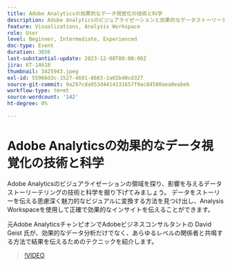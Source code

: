 ```yaml
---
title: Adobe Analyticsの効果的なデータ視覚化の技術と科学
description: Adobe Analyticsのビジュアライゼーションと効果的なデータストーリーテリングを調べます。 データをストーリーを伝える思慮深く魅力的なビジュアルに変換する方法を見つけ出し、Analysis Workspaceを使用して正確で効果的なインサイトを伝えることができます。
feature: Visualizations, Analysis Workspace
role: User
level: Beginner, Intermediate, Experienced
doc-type: Event
duration: 3656
last-substantial-update: 2023-12-08T00:00:00Z
jira: KT-14618
thumbnail: 3425943.jpeg
exl-id: 55966d3c-1527-4691-8683-1a65b40cd327
source-git-commit: 9a297cda953d4414131657f9ac84580aea0eabeb
workflow-type: tm+mt
source-wordcount: '142'
ht-degree: 0%

---
```


# Adobe Analyticsの効果的なデータ視覚化の技術と科学

Adobe Analyticsのビジュアライゼーションの領域を探り、影響を与えるデータストーリーテリングの技術と科学を掘り下げてみましょう。 データをストーリーを伝える思慮深く魅力的なビジュアルに変換する方法を見つけ出し、Analysis Workspaceを使用して正確で効果的なインサイトを伝えることができます。

元Adobe AnalyticsチャンピオンでAdobeビジネスコンサルタントの David Geist 氏が、効果的なデータ分析だけでなく、あらゆるレベルの関係者と共鳴する方法で結果を伝えるためのテクニックを紹介します。

>[!VIDEO](https://video.tv.adobe.com/v/3425943/?learn=on)
